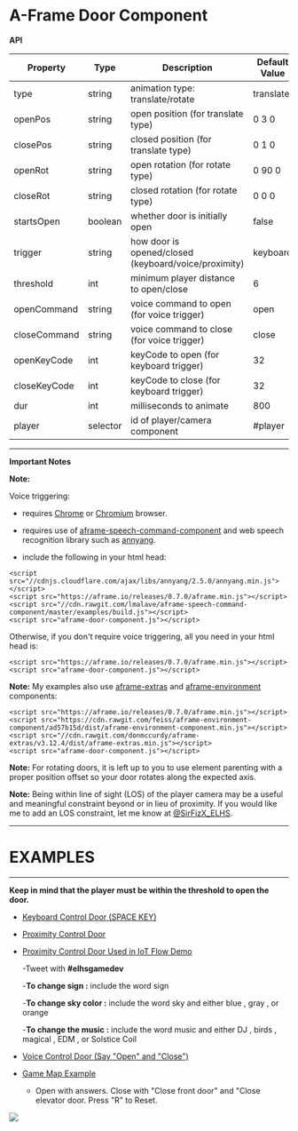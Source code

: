 A-Frame Door Component
=========================

**API**

|Property|Type|Description|Default Value| 
|---|---|---|---|
|type|string|animation type: translate/rotate|translate|
|openPos|string|open position (for translate type)|0  3  0|
|closePos|string|closed position (for translate type)|0  1  0|
|openRot|string|open rotation (for rotate type)|0  90  0|
|closeRot|string|closed rotation (for rotate type)|0  0  0|
|startsOpen|boolean|whether door is initially open|false|
|trigger|string|how door is opened/closed (keyboard/voice/proximity)|keyboard|
|threshold|int|minimum player distance to open/close|6|
|openCommand|string|voice command to open (for voice trigger)|open|
|closeCommand|string|voice command to close (for voice trigger)|close|
|openKeyCode|int|keyCode to open (for keyboard trigger)|32|
|closeKeyCode|int|keyCode to close (for keyboard trigger)|32|
|dur|int|milliseconds to animate|800|
|player|selector|id of player/camera component|#player|

___

**Important Notes**

**Note:**

Voice triggering:

- requires <a href="https://www.google.com/chrome/browser/desktop/index.html" rel="noopener noreferrer">Chrome</a> or <a href="https://www.chromium.org/getting-involved/download-chromium" rel="noopener noreferrer">Chromium</a> browser.

- requires use of <a href="https://www.npmjs.com/package/aframe-speech-command-component" rel="noopener noreferrer">aframe-speech-command-component</a> and web speech recognition library such as <a href="https://github.com/TalAter/annyang" rel="noopener noreferrer">annyang</a>.  
- include the following in your html head:
```
<script src="//cdnjs.cloudflare.com/ajax/libs/annyang/2.5.0/annyang.min.js"></script>
<script src="https://aframe.io/releases/0.7.0/aframe.min.js"></script>
<script src="//cdn.rawgit.com/lmalave/aframe-speech-command-component/master/examples/build.js"></script>
<script src="aframe-door-component.js"></script>

```
Otherwise, if you don't require voice triggering, all you need in your html head is:
```
<script src="https://aframe.io/releases/0.7.0/aframe.min.js"></script>
<script src="aframe-door-component.js"></script>
```
**Note:** My examples also use <a href="https://github.com/donmccurdy/aframe-extras" rel="noopener noreferrer">aframe-extras</a> and <a href="https://feiss.github.io/aframe-environment-component/" rel="noopener noreferrer">aframe-environment</a> components:
```
<script src="https://aframe.io/releases/0.7.0/aframe.min.js"></script>
<script src="https://cdn.rawgit.com/feiss/aframe-environment-component/ad57b15d/dist/aframe-environment-component.min.js"></script>
<script src="//cdn.rawgit.com/donmccurdy/aframe-extras/v3.12.4/dist/aframe-extras.min.js"></script>
<script src="aframe-door-component.js"></script>
```
**Note:** For rotating doors, it is left up to you to use element parenting with a proper position offset so your door rotates along the expected axis.

**Note:** Being within line of sight (LOS) of the player camera may be a useful and meaningful constraint beyond or in lieu of proximity. If you would like me to add an LOS constraint, let me know at <a href="https://twitter.com/@SirFizX_ELHS" rel="noopener noreferrer">@SirFizX_ELHS</a>.
____
EXAMPLES
========
____
**Keep in mind that the player must be within the threshold to open the door.**
- <a href="https://aframe-door-component.glitch.me/keyboard-control-door" rel="noopener noreferrer">Keyboard Control Door (SPACE KEY)</a>
- <a href="https://aframe-door-component.glitch.me/proximity-control-door" rel="noopener noreferrer">Proximity Control Door</a>
- <a href="https://elhs.glitch.me/" rel="noopener noreferrer">Proximity Control Door Used in IoT Flow Demo</a>

  -Tweet with **#elhsgamedev**
  
  -**To change sign :**    include the word sign
  
  -**To change sky color :**  include the word sky and either blue , gray , or orange
  
  -**To change the music :** include the word music and either DJ , birds , magical , EDM , or Solstice Coil 
- <a href="https://aframe-door-component.glitch.me/voice-control-door" rel="noopener noreferrer">Voice Control Door (Say "Open" and "Close")</a>
- <a href="https://aframe-door-component.glitch.me/map" rel="noopener noreferrer">Game Map Example</a>
  - Open with answers. Close with "Close front door" and "Close elevator door. Press "R" to Reset.
<img src="https://cdn.glitch.com/46a82737-5997-41dc-96e6-2074eba7fa69%2FGameMapFrontDoor.png?1511176262655" />
